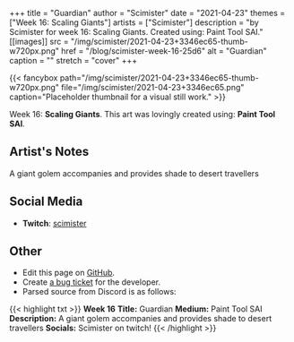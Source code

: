 +++
title =       "Guardian"
author =      "Scimister"
date =        "2021-04-23"
themes =      ["Week 16: Scaling Giants"]
artists =     ["Scimister"]
description = "by Scimister for week 16: Scaling Giants. Created using: Paint Tool SAI."
[[images]]
      src = "/img/scimister/2021-04-23+3346ec65-thumb-w720px.png"
      href = "/blog/scimister-week-16-25d6"
      alt = "Guardian"
      caption = ""
      stretch = "cover"
+++

{{< fancybox path="/img/scimister/2021-04-23+3346ec65-thumb-w720px.png" file="/img/scimister/2021-04-23+3346ec65.png" caption="Placeholder thumbnail for a visual still work." >}}


Week 16: **Scaling Giants**. This art was lovingly created using: **Paint Tool SAI**.

## Artist's Notes

A giant golem accompanies and provides shade to desert travellers

## Social Media

- **Twitch**: <a href='https://twitch.tv/scimister' target='_blank'>scimister</a>

## Other

- Edit this page on [GitHub](https://github.com/teaminkling/web-refresh/edit/main/content/blog/scimister-week-16-25d6.md).
- Create [a bug ticket](https://github.com/teaminkling/web-refresh/issues/new?assignees=&labels=bug&template=problem-report.md&title=) for the developer.
- Parsed source from Discord is as follows:

{{< highlight txt >}}
**Week 16**
**Title:** Guardian
**Medium:** Paint Tool SAI
**Description:** A giant golem accompanies and provides shade to desert travellers
**Socials:** Scimister on twitch!
{{< /highlight >}}